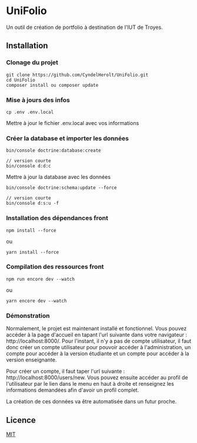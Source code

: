 # UniFolio

Un outil de création de portfolio à destination de l'IUT de Troyes.

## Installation

### Clonage du projet

    git clone https://github.com/CyndelHerolt/UniFolio.git
    cd UniFolio
    composer install ou composer update

### Mise à jours des infos

    cp .env .env.local

Mettre à jour le fichier .env.local avec vos informations

### Créer la database et importer les données

    bin/console doctrine:database:create

    // version courte
    bin/console d:d:c

Mettre à jour la database avec les données

    bin/console doctrine:schema:update --force

    // version courte
    bin/console d:s:u -f

[//]: # (Installer les fixtures et avoir un jeu de données fictives)

[//]: # (    bin/console doctrine:fixtures:load)

[//]: # (    bin/console d:f:l)

### Installation des dépendances front

    npm install --force

ou

    yarn install --force

### Compilation des ressources front

    npm run encore dev --watch

ou

    yarn encore dev --watch

### Démonstration

Normalement, le projet est maintenant installé et fonctionnel. Vous pouvez accéder à la page d'accueil en tapant l'url suivante dans votre navigateur : http://localhost:8000/.
Pour l'instant, il n'y a pas de compte utilisateur, il faut donc créer un compte utilisateur pour pouvoir accéder à l'administration, un compte pour accéder à la version étudiante et un compte pour accéder à la version enseignante. 

Pour créer un compte, il faut taper l'url suivante : http://localhost:8000/users/new. Vous pouvez ensuite accéder au profil de l'utilisateur par le lien dans le menu en haut à droite et renseignez les informations demandées afin d'avoir un profil complet.

La création de ces données va être automatisée dans un futur proche. 

## Licence

[MIT](https://choosealicense.com/licenses/mit/)
